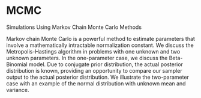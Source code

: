 # MCMC
Simulations Using Markov Chain Monte Carlo Methods

Markov chain Monte Carlo is a powerful method to estimate parameters that involve a mathematically intractable normalization constant. We discuss the Metropolis-Hastings algorithm in problems with one unknown and two unknown parameters. In the one-parameter case, we discuss the Beta-Binomial model. Due to conjugate prior distribution, the actual posterior distribution is known, providing an opportunity to compare our sampler output to the actual posterior distribution. We illustrate the two-parameter case with an example of the normal distribution with unknown mean and variance.
